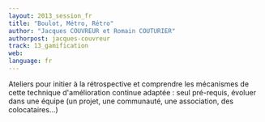 ```yaml
---
layout: 2013_session_fr
title: "Boulot, Métro, Rétro"
author: "Jacques COUVREUR et Romain COUTURIER"
authorpost: jacques-couvreur
track: 13_gamification
web: 
language: fr
---
```


Ateliers pour initier à la rétrospective et comprendre les mécanismes de cette technique d'amélioration continue adaptée : seul pré-requis, évoluer dans une équipe (un projet, une communauté, une association, des colocataires...)